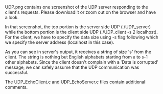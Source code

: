 UDP.png contains one screenshot of the UDP server responding to
the client's requests. Please download it or zoom out on the 
browser and have a look.

In that screenshot, the top portion is the server side UDP (./UDP_server) while the bottom portion is the client side UDP (./UDP_client -s 2 localhost). For the client, we have to specify the data size using -s flag following which we specify the server address (localhost in this case). 

As you can see in server's output, it receives a string of size 's' from the client. The string is nothing but English alphabets starting from a to s-1 other alphabets. Since the client doesn't complain with a 'Data is corrupted' message, we can safely assume that the UDP communication was successful.

The UDP_EchoClient.c and UDP_EchoServer.c files contain additional comments. 
